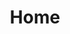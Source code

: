 ---
layout: base__homepage
title: Home
seo_title: Workskil Australia helps businesses find great new employees, and job seekers find work
permalink: /
regenerate: true
hero_options: is-default
hero_header: Are you looking for support to find work?
hero_body: |
  We are a not-for-profit provider of employment and community services.
hero_slides:
  - title: Hero 1
    image: /assets/img/content/hero/hero-8.jpg
    options: is-tinted
    scroll_prompt: true

theme: theme-home
---
